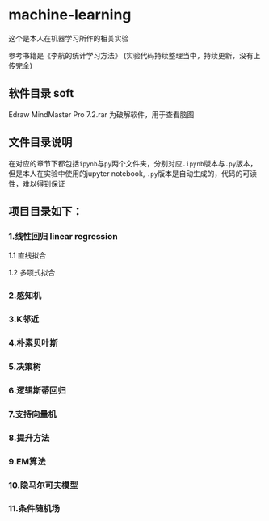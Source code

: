 # machine-learning
这个是本人在机器学习所作的相关实验

参考书籍是《李航的统计学习方法》
(实验代码持续整理当中，持续更新，没有上传完全)


## 软件目录 soft
Edraw MindMaster Pro 7.2.rar 为破解软件，用于查看脑图


## 文件目录说明
在对应的章节下都包括`ipynb`与`py`两个文件夹，分别对应`.ipynb`版本与`.py`版本，但是本人在实验中使用的jupyter notebook, `.py`版本是自动生成的，代码的可读性，难以得到保证

## 项目目录如下：

### 1.线性回归 linear regression

1.1 直线拟合

1.2 多项式拟合

### 2.感知机

### 3.K邻近

### 4.朴素贝叶斯

### 5.决策树

### 6.逻辑斯蒂回归

### 7.支持向量机

### 8.提升方法

### 9.EM算法

### 10.隐马尔可夫模型

### 11.条件随机场

